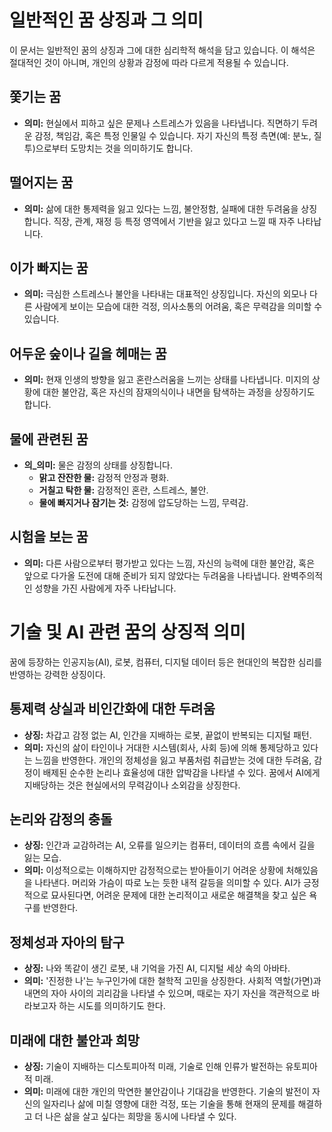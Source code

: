 # 일반적인 꿈 상징과 그 의미

이 문서는 일반적인 꿈의 상징과 그에 대한 심리학적 해석을 담고 있습니다. 이 해석은 절대적인 것이 아니며, 개인의 상황과 감정에 따라 다르게 적용될 수 있습니다.

## 쫓기는 꿈
- **의미:** 현실에서 피하고 싶은 문제나 스트레스가 있음을 나타냅니다. 직면하기 두려운 감정, 책임감, 혹은 특정 인물일 수 있습니다. 자기 자신의 특정 측면(예: 분노, 질투)으로부터 도망치는 것을 의미하기도 합니다.

## 떨어지는 꿈
- **의미:** 삶에 대한 통제력을 잃고 있다는 느낌, 불안정함, 실패에 대한 두려움을 상징합니다. 직장, 관계, 재정 등 특정 영역에서 기반을 잃고 있다고 느낄 때 자주 나타납니다.

## 이가 빠지는 꿈
- **의미:** 극심한 스트레스나 불안을 나타내는 대표적인 상징입니다. 자신의 외모나 다른 사람에게 보이는 모습에 대한 걱정, 의사소통의 어려움, 혹은 무력감을 의미할 수 있습니다.

## 어두운 숲이나 길을 헤매는 꿈
- **의미:** 현재 인생의 방향을 잃고 혼란스러움을 느끼는 상태를 나타냅니다. 미지의 상황에 대한 불안감, 혹은 자신의 잠재의식이나 내면을 탐색하는 과정을 상징하기도 합니다.

## 물에 관련된 꿈
- **의_의미:** 물은 감정의 상태를 상징합니다.
  - **맑고 잔잔한 물:** 감정적 안정과 평화.
  - **거칠고 탁한 물:** 감정적인 혼란, 스트레스, 불안.
  - **물에 빠지거나 잠기는 것:** 감정에 압도당하는 느낌, 무력감.

## 시험을 보는 꿈
- **의미:** 다른 사람으로부터 평가받고 있다는 느낌, 자신의 능력에 대한 불안감, 혹은 앞으로 다가올 도전에 대해 준비가 되지 않았다는 두려움을 나타냅니다. 완벽주의적인 성향을 가진 사람에게 자주 나타납니다.

# 기술 및 AI 관련 꿈의 상징적 의미

꿈에 등장하는 인공지능(AI), 로봇, 컴퓨터, 디지털 데이터 등은 현대인의 복잡한 심리를 반영하는 강력한 상징이다.

## 통제력 상실과 비인간화에 대한 두려움
- **상징:** 차갑고 감정 없는 AI, 인간을 지배하는 로봇, 끝없이 반복되는 디지털 패턴.
- **의미:** 자신의 삶이 타인이나 거대한 시스템(회사, 사회 등)에 의해 통제당하고 있다는 느낌을 반영한다. 개인의 정체성을 잃고 부품처럼 취급받는 것에 대한 두려움, 감정이 배제된 순수한 논리나 효율성에 대한 압박감을 나타낼 수 있다. 꿈에서 AI에게 지배당하는 것은 현실에서의 무력감이나 소외감을 상징한다.

## 논리와 감정의 충돌
- **상징:** 인간과 교감하려는 AI, 오류를 일으키는 컴퓨터, 데이터의 흐름 속에서 길을 잃는 모습.
- **의미:** 이성적으로는 이해하지만 감정적으로는 받아들이기 어려운 상황에 처해있음을 나타낸다. 머리와 가슴이 따로 노는 듯한 내적 갈등을 의미할 수 있다. AI가 긍정적으로 묘사된다면, 어려운 문제에 대한 논리적이고 새로운 해결책을 찾고 싶은 욕구를 반영한다.

## 정체성과 자아의 탐구
- **상징:** 나와 똑같이 생긴 로봇, 내 기억을 가진 AI, 디지털 세상 속의 아바타.
- **의미:** '진정한 나'는 누구인가에 대한 철학적 고민을 상징한다. 사회적 역할(가면)과 내면의 자아 사이의 괴리감을 나타낼 수 있으며, 때로는 자기 자신을 객관적으로 바라보고자 하는 시도를 의미하기도 한다.

## 미래에 대한 불안과 희망
- **상징:** 기술이 지배하는 디스토피아적 미래, 기술로 인해 인류가 발전하는 유토피아적 미래.
- **의미:** 미래에 대한 개인의 막연한 불안감이나 기대감을 반영한다. 기술의 발전이 자신의 일자리나 삶에 미칠 영향에 대한 걱정, 또는 기술을 통해 현재의 문제를 해결하고 더 나은 삶을 살고 싶다는 희망을 동시에 나타낼 수 있다.